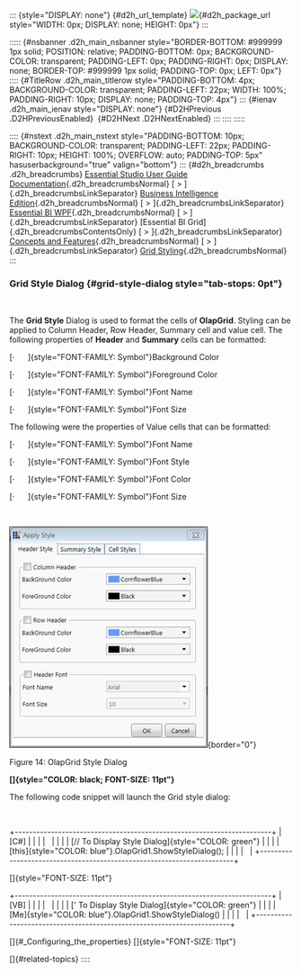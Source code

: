 ::: {style="DISPLAY: none"}
[](ms-xhelp:///?Id=d2h_url_template){#d2h_url_template} ![](!package_url!){#d2h_package_url style="WIDTH: 0px; DISPLAY: none; HEIGHT: 0px"}
:::

::::: {#nsbanner .d2h_main_nsbanner style="BORDER-BOTTOM: #999999 1px solid; POSITION: relative; PADDING-BOTTOM: 0px; BACKGROUND-COLOR: transparent; PADDING-LEFT: 0px; PADDING-RIGHT: 0px; DISPLAY: none; BORDER-TOP: #999999 1px solid; PADDING-TOP: 0px; LEFT: 0px"}
:::: {#TitleRow .d2h_main_titlerow style="PADDING-BOTTOM: 4px; BACKGROUND-COLOR: transparent; PADDING-LEFT: 22px; WIDTH: 100%; PADDING-RIGHT: 10px; DISPLAY: none; PADDING-TOP: 4px"}
::: {#ienav .d2h_main_ienav style="DISPLAY: none"}
[](ms-xhelp:///?Id=3c17a3a2-5d3d-4690-b7aa-d989ebd2f03d){#D2HPrevious .D2HPreviousEnabled}  [](ms-xhelp:///?Id=02a0db3b-4daf-44dc-b905-1556c6ed06b4){#D2HNext .D2HNextEnabled}
:::
::::
:::::

:::: {#nstext .d2h_main_nstext style="PADDING-BOTTOM: 10px; BACKGROUND-COLOR: transparent; PADDING-LEFT: 22px; PADDING-RIGHT: 10px; HEIGHT: 100%; OVERFLOW: auto; PADDING-TOP: 5px" hasuserbackground="true" valign="bottom"}
::: {#d2h_breadcrumbs .d2h_breadcrumbs}
[Essential Studio User Guide Documentation](ms-xhelp:///?Id=12457748-09e3-4d74-a240-8e049cedf030){.d2h_breadcrumbsNormal} [ \> ]{.d2h_breadcrumbsLinkSeparator} [Business Intelligence Edition](ms-xhelp:///?Id=fdf33dd8-62b2-47b9-ad7b-fc50e590bca5){.d2h_breadcrumbsNormal} [ \> ]{.d2h_breadcrumbsLinkSeparator} [Essential BI WPF](ms-xhelp:///?Id=41e3d586-d922-4a01-8272-679fe4ae7343){.d2h_breadcrumbsNormal} [ \> ]{.d2h_breadcrumbsLinkSeparator} [Essential BI Grid]{.d2h_breadcrumbsContentsOnly} [ \> ]{.d2h_breadcrumbsLinkSeparator} [Concepts and Features](ms-xhelp:///?Id=ea758680-939d-4d65-8abe-8c3be198af29){.d2h_breadcrumbsNormal} [ \> ]{.d2h_breadcrumbsLinkSeparator} [Grid Styling](ms-xhelp:///?Id=3c17a3a2-5d3d-4690-b7aa-d989ebd2f03d){.d2h_breadcrumbsNormal}
:::

### Grid Style Dialog {#grid-style-dialog style="tab-stops: 0pt"}

 

The **Grid Style** Dialog is used to format the cells of **OlapGrid**. Styling can be applied to Column Header, Row Header, Summary cell and value cell. The following properties of **Header** and **Summary** cells can be formatted:

[·      ]{style="FONT-FAMILY: Symbol"}Background Color

[·      ]{style="FONT-FAMILY: Symbol"}Foreground Color

[·      ]{style="FONT-FAMILY: Symbol"}Font Name

[·      ]{style="FONT-FAMILY: Symbol"}Font Size

The following were the properties of Value cells that can be formatted:

[·      ]{style="FONT-FAMILY: Symbol"}Font Name

[·      ]{style="FONT-FAMILY: Symbol"}Font Style

[·      ]{style="FONT-FAMILY: Symbol"}Font Color

[·      ]{style="FONT-FAMILY: Symbol"}Font Size

 

![Description: Grid Style Dialog](ImagesExt/image44_18.jpg){border="0"}

Figure 14: OlapGrid Style Dialog

**[]{style="COLOR: black; FONT-SIZE: 11pt"}**  

The following code snippet will launch the Grid style dialog:

 

+-----------------------------------------------------------------------+
| \[C#\]                                                                |
|                                                                       |
|                                                                       |
|                                                                       |
| [// To Display Style Dialog]{style="COLOR: green"}                    |
|                                                                       |
| [this]{style="COLOR: blue"}.OlapGrid1.ShowStyleDialog();              |
|                                                                       |
|                                                                       |
+-----------------------------------------------------------------------+

[]{style="FONT-SIZE: 11pt"} 

+-----------------------------------------------------------------------+
| \[VB\]                                                                |
|                                                                       |
|                                                                       |
|                                                                       |
| [\' To Display Style Dialog]{style="COLOR: green"}                    |
|                                                                       |
| [Me]{style="COLOR: blue"}.OlapGrid1.ShowStyleDialog()                 |
|                                                                       |
|                                                                       |
+-----------------------------------------------------------------------+

[]{#_Configuring_the_properties} []{style="FONT-SIZE: 11pt"} 

[]{#related-topics}
::::
